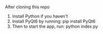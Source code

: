 After cloning this repo

1. Install Python if you haven't
2. Install PyQt6 by running: pip install PyQt6
3. Then to start the app, run: python index.py